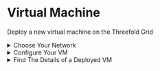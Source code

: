 # Virtual Machine

Deploy a new virtual machine on the Threefold Grid

<details><summary>Choose Your Network</summary>

!!!include:weblets_play_go

- Make sure you have an activated [profile](weblets_profile_manager)
</details>



<details><summary>Configure Your VM</summary>

- Click on the **Virtual Machine** tab

![](img/new_vm1.png)

- Fill in the instance name: it's used to reference the VM in the future.
- Choose the image from the drop down (e.g Alpine, Ubuntu) or you can click on `Other` and manually specify the flist URL and the entrypoint.
- `Public IPv4` flag gives the virtual machine a Public IPv4
- `Public IPv6` flag gives the virtual machine a Public IPv6
- `Planetary Network` to connect the Virtual Machine to Planetary network
- Choose the node to deploy on which can be
  - Manual: where you specify the node id yourself
  - Automatic: Suggests nodes list based on search criteria e.g `country`, `farm`, capacity..
  
![](img/new_vm2.png)
Clicking on enviornment allows you to define environment variables to pass to the virtual machine.
> Note the Public SSH key in the profile is automatically used as variable `SSH_KEY` passed to all Virtual Machines

![](img/new_vm3.png)
You can attach one or more disks to the Virtual Machine by clicking on the Disks tab and the plus `+` sign and specify the following parameters

- Disk name
- Disk size
- Mount point

![Advanced tab](img/new_fullvm7.jpg)

- `Network Name`: It's used for Wireguard's private network.
- `Network IP Range`: It's a private subnet for Wireguard's network. You could use the auto-generated one or replace it with a **private** subnet.

</details>

<details><summary>Find The Details of a Deployed VM</summary>

in the bottom of the page you can see a list of all of the virual machines you deployed. you can click on `Show details` for more details

![](img/weblet_vm5.png)
You can also go to JSON tab for full details
![](img/weblet_vm6.png)
